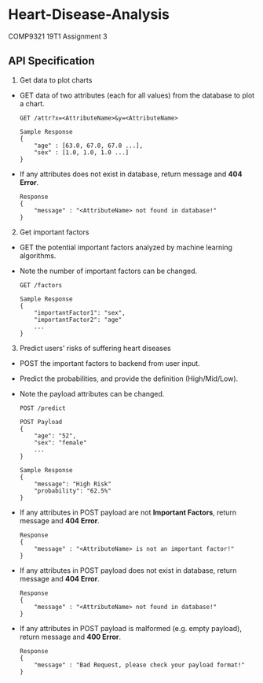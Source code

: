 # Heart-Disease-Analysis
COMP9321 19T1 Assignment 3

## API Specification

1. Get data to plot charts

- GET data of two attributes (each for all values) from the database to plot a chart.
    ```
    GET /attr?x=<AttributeName>&y=<AttributeName>
    
    Sample Response
    {
        "age" : [63.0, 67.0, 67.0 ...],
        "sex" : [1.0, 1.0, 1.0 ...]
    }
    ```
- If any attributes does not exist in database, return message and **404 Error**.
    ```
    Response
    {
        "message" : "<AttributeName> not found in database!"
    }
    ```


2. Get important factors
 
- GET the potential important factors analyzed by machine learning algorithms.
- Note the number of important factors can be changed.

    ```
    GET /factors
    
    Sample Response
    {
        "importantFactor1": "sex",
        "importantFactor2": "age"
        ...
    }
    ```

3. Predict users' risks of suffering heart diseases

- POST the important factors to backend from user input.
- Predict the probabilities, and provide the definition (High/Mid/Low).
- Note the payload attributes can be changed.

    ```
    POST /predict
    
    POST Payload
    {
        "age": "52",
        "sex": "female"
        ...
    }
    
    Sample Response
    {
        "message": "High Risk"
        "probability": "62.5%"
    }
    ```

- If any attributes in POST payload are not **Important Factors**, return message and **404 Error**.
    ```
    Response
    {
        "message" : "<AttributeName> is not an important factor!"
    }
    ```

- If any attributes in POST payload does not exist in database, return message and **404 Error**.
    ```
    Response
    {
        "message" : "<AttributeName> not found in database!"
    }
    ```
    
- If any attributes in POST payload is malformed (e.g. empty payload), return message and **400 Error**.
    ```
    Response
    {
        "message" : "Bad Request, please check your payload format!"
    }
    ```